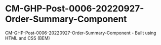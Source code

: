 # CM-GHP-Post-0006-20220927-Order-Summary-Component
 CM-GHP-Post-0006-20220927-Order-Summary-Component - Built using HTML and CSS (BEM)
